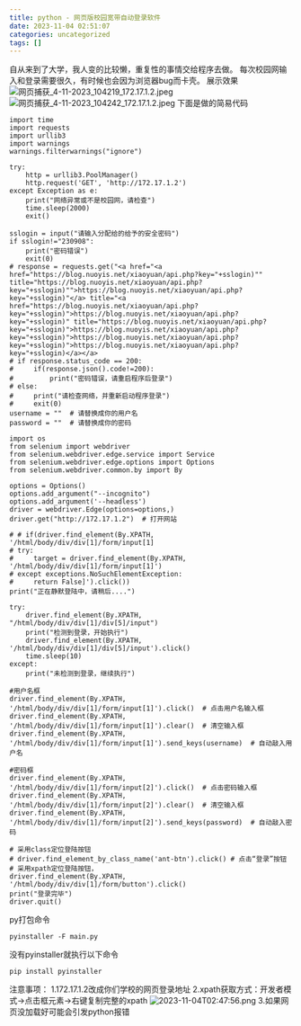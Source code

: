 ```yaml
---
title: python - 网页版校园宽带自动登录软件
date: 2023-11-04 02:51:07
categories: uncategorized
tags: []
---
```

自从来到了大学，我人变的比较懒，重复性的事情交给程序去做。
每次校园网输入和登录需要很久，有时候也会因为浏览器bug而卡壳。
展示效果
![网页捕获_4-11-2023_104219_172.17.1.2.jpeg][1]
![网页捕获_4-11-2023_104242_172.17.1.2.jpeg][2]
下面是做的简易代码
```
import time
import requests
import urllib3
import warnings
warnings.filterwarnings("ignore")

try:
    http = urllib3.PoolManager()
    http.request('GET', 'http://172.17.1.2')
except Exception as e:
    print("网络异常或不是校园网，请检查")
    time.sleep(2000)
    exit()

sslogin = input("请输入分配给的给予的安全密码")
if sslogin!="230908":
    print("密码错误")
    exit(0)
# response = requests.get("<a href="<a href="https://blog.nuoyis.net/xiaoyuan/api.php?key="+sslogin)"" title="https://blog.nuoyis.net/xiaoyuan/api.php?key="+sslogin)"">https://blog.nuoyis.net/xiaoyuan/api.php?key="+sslogin)"</a> title="<a href="https://blog.nuoyis.net/xiaoyuan/api.php?key="+sslogin)">https://blog.nuoyis.net/xiaoyuan/api.php?key="+sslogin)" title="https://blog.nuoyis.net/xiaoyuan/api.php?key="+sslogin)">https://blog.nuoyis.net/xiaoyuan/api.php?key="+sslogin)">https://blog.nuoyis.net/xiaoyuan/api.php?key="+sslogin)">https://blog.nuoyis.net/xiaoyuan/api.php?key="+sslogin)</a></a>
# if response.status_code == 200:
#     if(response.json().code!=200):
#         print("密码错误，请重启程序后登录")
# else:
#     print("请检查网络，并重新启动程序登录")
#     exit(0)
username = ""  # 请替换成你的用户名
password = ""  # 请替换成你的密码

import os
from selenium import webdriver
from selenium.webdriver.edge.service import Service
from selenium.webdriver.edge.options import Options
from selenium.webdriver.common.by import By

options = Options()
options.add_argument("--incognito")
options.add_argument('--headless')
driver = webdriver.Edge(options=options,)
driver.get("http://172.17.1.2")  # 打开网站

# # if(driver.find_element(By.XPATH, '/html/body/div/div[1]/form/input[1]
# try:
#     target = driver.find_element(By.XPATH, '/html/body/div/div[1]/form/input[1]')
# except exceptions.NoSuchElementException:
#     return False]').click())
print("正在静默登陆中，请稍后....")

try:
    driver.find_element(By.XPATH, "/html/body/div/div[1]/div[5]/input")
    print("检测到登录，开始执行")
    driver.find_element(By.XPATH, '/html/body/div/div[1]/div[5]/input').click()
    time.sleep(10)
except:
    print("未检测到登录，继续执行")

#用户名框
driver.find_element(By.XPATH, '/html/body/div/div[1]/form/input[1]').click()  # 点击用户名输入框
driver.find_element(By.XPATH, '/html/body/div/div[1]/form/input[1]').clear()  # 清空输入框
driver.find_element(By.XPATH, '/html/body/div/div[1]/form/input[1]').send_keys(username)  # 自动敲入用户名

#密码框
driver.find_element(By.XPATH, '/html/body/div/div[1]/form/input[2]').click()  # 点击密码输入框
driver.find_element(By.XPATH, '/html/body/div/div[1]/form/input[2]').clear()  # 清空输入框
driver.find_element(By.XPATH, '/html/body/div/div[1]/form/input[2]').send_keys(password)  # 自动敲入密码

# 采用class定位登陆按钮
# driver.find_element_by_class_name('ant-btn').click() # 点击“登录”按钮
# 采用xpath定位登陆按钮，
driver.find_element(By.XPATH, '/html/body/div/div[1]/form/button').click()
print("登录完毕")
driver.quit()
```
py打包命令
```
pyinstaller -F main.py
```
没有pyinstaller就执行以下命令
```
pip install pyinstaller
```
注意事项：
1.172.17.1.2改成你们学校的网页登录地址
2.xpath获取方式：开发者模式->点击框元素->右键复制完整的xpath
![2023-11-04T02:47:56.png][3]
3.如果网页没加载好可能会引发python报错

  [1]: https://images.nuoyis.net/blog/typecho/uploads/2023/11/175824732.jpeg
  [2]: https://images.nuoyis.net/blog/typecho/uploads/2023/11/3429991873.jpeg
  [3]: https://images.nuoyis.net/blog/typecho/uploads/2023/11/657812672.png